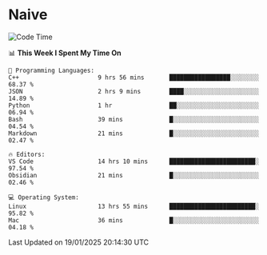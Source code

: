 # Naive
<!-- ## 日拱一卒，功不唐捐 -->
<!-- [![GitHub Streak](https://streak-stats.demolab.com/?user=XiaoXKKK)](https://git.io/streak-stats) -->
<!--START_SECTION:waka-->
![Code Time](http://img.shields.io/badge/Code%20Time-216%20hrs%209%20mins-blue)

📊 **This Week I Spent My Time On** 

```text
💬 Programming Languages: 
C++                      9 hrs 56 mins       █████████████████░░░░░░░░   68.37 % 
JSON                     2 hrs 9 mins        ████░░░░░░░░░░░░░░░░░░░░░   14.89 % 
Python                   1 hr                ██░░░░░░░░░░░░░░░░░░░░░░░   06.94 % 
Bash                     39 mins             █░░░░░░░░░░░░░░░░░░░░░░░░   04.54 % 
Markdown                 21 mins             █░░░░░░░░░░░░░░░░░░░░░░░░   02.47 % 

🔥 Editors: 
VS Code                  14 hrs 10 mins      ████████████████████████░   97.54 % 
Obsidian                 21 mins             █░░░░░░░░░░░░░░░░░░░░░░░░   02.46 % 

💻 Operating System: 
Linux                    13 hrs 55 mins      ████████████████████████░   95.82 % 
Mac                      36 mins             █░░░░░░░░░░░░░░░░░░░░░░░░   04.18 % 
```


 Last Updated on 19/01/2025 20:14:30 UTC
<!--END_SECTION:waka-->
